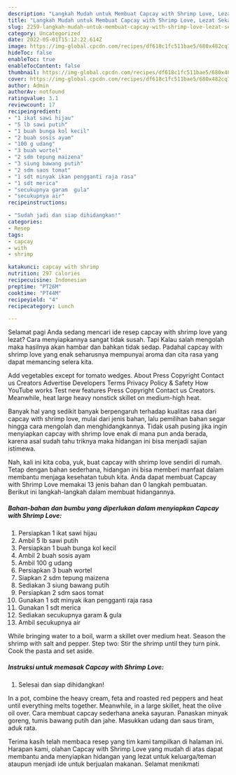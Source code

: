 ```yaml
---
description: "Langkah Mudah untuk Membuat Capcay with Shrimp Love, Lezat Sekali"
title: "Langkah Mudah untuk Membuat Capcay with Shrimp Love, Lezat Sekali"
slug: 2259-langkah-mudah-untuk-membuat-capcay-with-shrimp-love-lezat-sekali
category: Uncategorized
date: 2022-05-01T15:12:22.614Z
image: https://img-global.cpcdn.com/recipes/df618c1fc511bae5/680x482cq70/capcay-with-shrimp-love-foto-resep-utama.jpg
hideToc: false
enableToc: true
enableTocContent: false
thumbnail: https://img-global.cpcdn.com/recipes/df618c1fc511bae5/680x482cq70/capcay-with-shrimp-love-foto-resep-utama.jpg
cover: https://img-global.cpcdn.com/recipes/df618c1fc511bae5/680x482cq70/capcay-with-shrimp-love-foto-resep-utama.jpg
author: Admin
authorAv: notfound
ratingvalue: 3.1
reviewcount: 17
recipeingredient:
- "1 ikat sawi hijau"
- "5 lb sawi putih"
- "1 buah bunga kol kecil"
- "2 buah sosis ayam"
- "100 g udang"
- "3 buah wortel"
- "2 sdm tepung maizena"
- "3 siung bawang putih"
- "2 sdm saos tomat"
- "1 sdt minyak ikan pengganti raja rasa"
- "1 sdt merica"
- "secukupnya garam  gula"
- "secukupnya air"
recipeinstructions:

- "Sudah jadi dan siap dihidangkan!"
categories:
- Resep
tags:
- capcay
- with
- shrimp

katakunci: capcay with shrimp 
nutrition: 297 calories
recipecuisine: Indonesian
preptime: "PT26M"
cooktime: "PT44M"
recipeyield: "4"
recipecategory: Lunch

---
```



Selamat pagi Anda sedang mencari ide resep capcay with shrimp love yang lezat? Cara menyiapkannya sangat tidak susah. Tapi Kalau salah mengolah maka hasilnya akan hambar dan bahkan tidak sedap. Padahal capcay with shrimp love yang enak seharusnya mempunyai aroma dan cita rasa yang dapat memancing selera kita.


Add vegetables except for tomato wedges. About Press Copyright Contact us Creators Advertise Developers Terms Privacy Policy &amp; Safety How YouTube works Test new features Press Copyright Contact us Creators. Meanwhile, heat large heavy nonstick skillet on medium-high heat.

Banyak hal yang sedikit banyak berpengaruh terhadap kualitas rasa dari capcay with shrimp love, mulai dari jenis bahan, lalu pemilihan bahan segar hingga cara mengolah dan menghidangkannya. Tidak usah pusing jika ingin menyiapkan capcay with shrimp love enak di mana pun anda berada, karena asal sudah tahu triknya maka hidangan ini bisa menjadi sajian istimewa.


Nah, kali ini kita coba, yuk, buat capcay with shrimp love sendiri di rumah. Tetap dengan bahan sederhana, hidangan ini bisa memberi manfaat dalam membantu menjaga kesehatan tubuh kita. Anda dapat membuat Capcay with Shrimp Love memakai 13 jenis bahan dan 0 langkah pembuatan. Berikut ini langkah-langkah dalam membuat hidangannya.

<!--inarticleads1-->

##### Bahan-bahan dan bumbu yang diperlukan dalam menyiapkan Capcay with Shrimp Love:

1. Persiapkan 1 ikat sawi hijau
1. Ambil 5 lb sawi putih
1. Persiapkan 1 buah bunga kol kecil
1. Ambil 2 buah sosis ayam
1. Ambil 100 g udang
1. Persiapkan 3 buah wortel
1. Siapkan 2 sdm tepung maizena
1. Sediakan 3 siung bawang putih
1. Persiapkan 2 sdm saos tomat
1. Gunakan 1 sdt minyak ikan pengganti raja rasa
1. Gunakan 1 sdt merica
1. Sediakan secukupnya garam &amp; gula
1. Ambil secukupnya air


While bringing water to a boil, warm a skillet over medium heat. Season the shrimp with salt and pepper. Step two: Stir the shrimp until they turn pink. Cook the pasta and set aside. 

<!--inarticleads2-->

##### Instruksi untuk memasak Capcay with Shrimp Love:


1. Selesai dan siap dihidangkan!

In a pot, combine the heavy cream, feta and roasted red peppers and heat until everything melts together. Meanwhile, in a large skillet, heat the olive oil over. Cara membuat capcay sederhana aneka sayuran. Panaskan minyak goreng, tumis bawang putih dan jahe. Masukkan udang dan saus tiram, aduk rata. 

Terima kasih telah membaca resep yang tim kami tampilkan di halaman ini. Harapan kami, olahan Capcay with Shrimp Love yang mudah di atas dapat membantu anda menyiapkan hidangan yang lezat untuk keluarga/teman ataupun menjadi ide untuk berjualan makanan. Selamat menikmati
